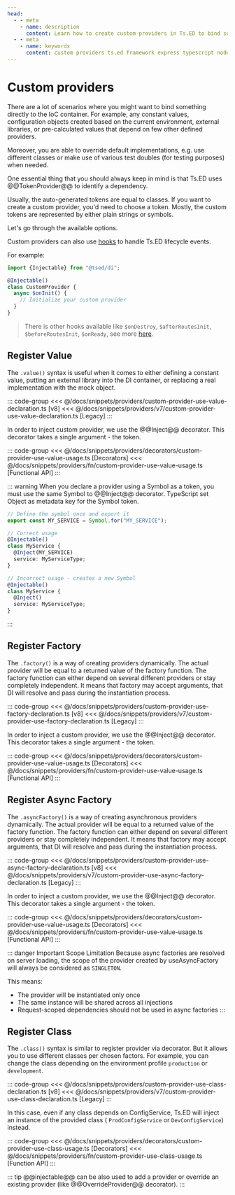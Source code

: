 ```yaml
---
head:
  - - meta
    - name: description
      content: Learn how to create custom providers in Ts.ED to bind something directly to the IoC container.
  - - meta
    - name: keywords
      content: custom providers ts.ed framework express typescript node.js javascript decorators mvc class models providers pipes middlewares testing developer
---
```


# Custom providers

There are a lot of scenarios where you might want to bind something directly to the IoC container.
For example, any constant values, configuration objects created based on the current environment,
external libraries, or pre-calculated values that depend on few other defined providers.

Moreover, you are able to override default implementations, e.g. use different classes or make use of various test
doubles (for testing purposes) when needed.

One essential thing that you should always keep in mind is that Ts.ED uses @@TokenProvider@@ to identify a dependency.

Usually, the auto-generated tokens are equal to classes. If you want to create a custom provider, you'd need to choose a
token.
Mostly, the custom tokens are represented by either plain strings or symbols.

Let's go through the available options.

Custom providers can also use [hooks](/docs/hooks.md) to handle Ts.ED lifecycle events.

For example:

```typescript
import {Injectable} from "@tsed/di";

@Injectable()
class CustomProvider {
  async $onInit() {
    // Initialize your custom provider
  }
}
```

> There is other hooks available like `$onDestroy`, `$afterRoutesInit`, `$beforeRoutesInit`, `$onReady`, see more [here](/docs/hooks.md).

## Register Value

The `.value()` syntax is useful when it comes to either defining a constant value, putting an external library into the DI container,
or replacing a real implementation with the mock object.

::: code-group
<<< @/docs/snippets/providers/custom-provider-use-value-declaration.ts [v8]
<<< @/docs/snippets/providers/v7/custom-provider-use-value-declaration.ts [Legacy]
:::

In order to inject custom provider, we use the @@Inject@@ decorator. This decorator takes a single argument - the token.

::: code-group
<<< @/docs/snippets/providers/decorators/custom-provider-use-value-usage.ts [Decorators]
<<< @/docs/snippets/providers/fn/custom-provider-use-value-usage.ts [Functional API]
:::

::: warning
When you declare a provider using a Symbol as a token, you must use the same Symbol to @@Inject@@ decorator.
TypeScript set Object as metadata key for the Symbol token.

```typescript
// Define the symbol once and export it
export const MY_SERVICE = Symbol.for("MY_SERVICE");

// Correct usage
@Injectable()
class MyService {
  @Inject(MY_SERVICE)
  service: MyServiceType;
}

// Incorrect usage - creates a new Symbol
@Injectable()
class MyService {
  @Inject()
  service: MyServiceType;
}
```

:::

## Register Factory

The `.factory()` is a way of creating providers dynamically.
The actual provider will be equal to a returned value of the factory function.
The factory function can either depend on several different providers or stay completely independent.
It means that factory may accept arguments, that DI will resolve and pass during the instantiation process.

::: code-group
<<< @/docs/snippets/providers/custom-provider-use-factory-declaration.ts [v8]
<<< @/docs/snippets/providers/v7/custom-provider-use-factory-declaration.ts [Legacy]
:::

In order to inject a custom provider, we use the @@Inject@@ decorator. This decorator takes a single argument - the
token.

::: code-group
<<< @/docs/snippets/providers/decorators/custom-provider-use-value-usage.ts [Decorators]
<<< @/docs/snippets/providers/fn/custom-provider-use-value-usage.ts [Functional API]
:::

## Register Async Factory

The `.asyncFactory()` is a way of creating asynchronous providers dynamically.
The actual provider will be equal to a returned value of the factory function.
The factory function can either depend on several different providers or stay completely independent.
It means that factory may accept arguments, that DI will resolve and pass during the instantiation process.

::: code-group
<<< @/docs/snippets/providers/custom-provider-use-async-factory-declaration.ts [v8]
<<< @/docs/snippets/providers/v7/custom-provider-use-async-factory-declaration.ts [Legacy]
:::

In order to inject a custom provider, we use the @@Inject@@ decorator. This decorator takes a single argument - the
token.

::: code-group
<<< @/docs/snippets/providers/decorators/custom-provider-use-value-usage.ts [Decorators]
<<< @/docs/snippets/providers/fn/custom-provider-use-value-usage.ts [Functional API]
:::

::: danger Important Scope Limitation
Because async factories are resolved on server loading, the scope of the provider created by useAsyncFactory will always
be considered as `SINGLETON`.

This means:

- The provider will be instantiated only once
- The same instance will be shared across all injections
- Request-scoped dependencies should not be used in async factories
  :::

## Register Class

The `.class()` syntax is similar to register provider via decorator. But it allows you to use different classes per
chosen factors.
For example, you can change the class depending on the environment profile `production` or `development`.

::: code-group
<<< @/docs/snippets/providers/custom-provider-use-class-declaration.ts [v8]
<<< @/docs/snippets/providers/v7/custom-provider-use-class-declaration.ts [Legacy]
:::

In this case, even if any class depends on ConfigService, Ts.ED will inject an instance of the provided class (
`ProdConfigService` or `DevConfigService`) instead.

::: code-group
<<< @/docs/snippets/providers/decorators/custom-provider-use-class-usage.ts [Decorators]
<<< @/docs/snippets/providers/fn/custom-provider-use-class-usage.ts [Function API]
:::

::: tip
@@injectable@@ can be also used to add a provider or override an existing provider (like @@OverrideProvider@@ decorator).
:::
